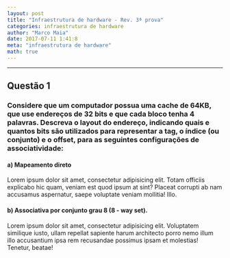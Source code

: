 ```yaml
---
layout: post
title: "Infraestrutura de hardware - Rev. 3ª prova"
categories: infraestrutura de hardware
author: "Marco Maia"
date: 2017-07-11 1:41:8
meta: "infraestrutura de hardware"
math: true
---
```


---
## Questão 1
### Considere que um computador possua uma cache de 64KB, que use endereços de 32 bits e que cada bloco tenha 4 palavras. Descreva o layout do endereço, indicando quais e **quantos bits** são utilizados para representar a **tag**, o **índice** (ou conjunto) e o **offset**, para as seguintes configurações de associatividade:

#### a) Mapeamento direto 

Lorem ipsum dolor sit amet, consectetur adipisicing elit. Totam officiis explicabo hic quam, veniam est quod ipsum at sint? Placeat corrupti ab nam accusamus aspernatur, saepe voluptate veniam mollitia! Illo.

#### b) Associativa por conjunto grau 8 (8 - way set).

Lorem ipsum dolor sit amet, consectetur adipisicing elit. Voluptatem similique iusto, ullam repellat sapiente harum architecto porro nemo illum illo accusantium ipsa rem recusandae possimus ipsam et molestias! Tenetur, beatae!